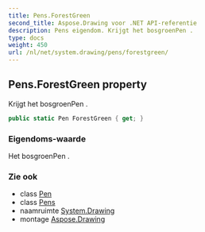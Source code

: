 ```yaml
---
title: Pens.ForestGreen
second_title: Aspose.Drawing voor .NET API-referentie
description: Pens eigendom. Krijgt het bosgroenPen .
type: docs
weight: 450
url: /nl/net/system.drawing/pens/forestgreen/
---
```

## Pens.ForestGreen property

Krijgt het bosgroenPen .

```csharp
public static Pen ForestGreen { get; }
```

### Eigendoms-waarde

Het bosgroenPen .

### Zie ook

* class [Pen](../../pen/)
* class [Pens](../)
* naamruimte [System.Drawing](../../pens/)
* montage [Aspose.Drawing](../../../)


